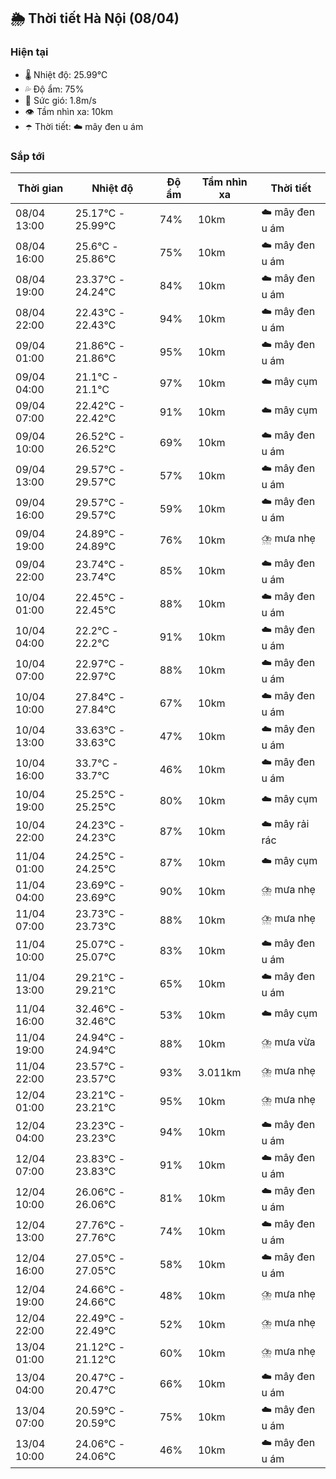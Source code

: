 ## 🌦️ Thời tiết Hà Nội (08/04)

### Hiện tại

- 🌡️ Nhiệt độ: 25.99℃
- 💦 Độ ẩm: 75%
- 💨 Sức gió: 1.8m/s
- 👁️ Tầm nhìn xa: 10km
- ☂️ Thời tiết: ☁️ mây đen u ám

### Sắp tới

| Thời gian | Nhiệt độ | Độ ẩm | Tầm nhìn xa | Thời tiết |
| --- | --- | --- | --- | --- |
| 08/04 13:00 | 25.17℃ - 25.99℃ | 74% | 10km | ☁️ mây đen u ám |
| 08/04 16:00 | 25.6℃ - 25.86℃ | 75% | 10km | ☁️ mây đen u ám |
| 08/04 19:00 | 23.37℃ - 24.24℃ | 84% | 10km | ☁️ mây đen u ám |
| 08/04 22:00 | 22.43℃ - 22.43℃ | 94% | 10km | ☁️ mây đen u ám |
| 09/04 01:00 | 21.86℃ - 21.86℃ | 95% | 10km | ☁️ mây đen u ám |
| 09/04 04:00 | 21.1℃ - 21.1℃ | 97% | 10km | ☁️ mây cụm |
| 09/04 07:00 | 22.42℃ - 22.42℃ | 91% | 10km | ☁️ mây cụm |
| 09/04 10:00 | 26.52℃ - 26.52℃ | 69% | 10km | ☁️ mây đen u ám |
| 09/04 13:00 | 29.57℃ - 29.57℃ | 57% | 10km | ☁️ mây đen u ám |
| 09/04 16:00 | 29.57℃ - 29.57℃ | 59% | 10km | ☁️ mây đen u ám |
| 09/04 19:00 | 24.89℃ - 24.89℃ | 76% | 10km | ⛈️ mưa nhẹ |
| 09/04 22:00 | 23.74℃ - 23.74℃ | 85% | 10km | ☁️ mây đen u ám |
| 10/04 01:00 | 22.45℃ - 22.45℃ | 88% | 10km | ☁️ mây đen u ám |
| 10/04 04:00 | 22.2℃ - 22.2℃ | 91% | 10km | ☁️ mây đen u ám |
| 10/04 07:00 | 22.97℃ - 22.97℃ | 88% | 10km | ☁️ mây đen u ám |
| 10/04 10:00 | 27.84℃ - 27.84℃ | 67% | 10km | ☁️ mây đen u ám |
| 10/04 13:00 | 33.63℃ - 33.63℃ | 47% | 10km | ☁️ mây đen u ám |
| 10/04 16:00 | 33.7℃ - 33.7℃ | 46% | 10km | ☁️ mây đen u ám |
| 10/04 19:00 | 25.25℃ - 25.25℃ | 80% | 10km | ☁️ mây cụm |
| 10/04 22:00 | 24.23℃ - 24.23℃ | 87% | 10km | ☁️ mây rải rác |
| 11/04 01:00 | 24.25℃ - 24.25℃ | 87% | 10km | ☁️ mây cụm |
| 11/04 04:00 | 23.69℃ - 23.69℃ | 90% | 10km | ⛈️ mưa nhẹ |
| 11/04 07:00 | 23.73℃ - 23.73℃ | 88% | 10km | ⛈️ mưa nhẹ |
| 11/04 10:00 | 25.07℃ - 25.07℃ | 83% | 10km | ☁️ mây đen u ám |
| 11/04 13:00 | 29.21℃ - 29.21℃ | 65% | 10km | ☁️ mây đen u ám |
| 11/04 16:00 | 32.46℃ - 32.46℃ | 53% | 10km | ☁️ mây cụm |
| 11/04 19:00 | 24.94℃ - 24.94℃ | 88% | 10km | ⛈️ mưa vừa |
| 11/04 22:00 | 23.57℃ - 23.57℃ | 93% | 3.011km | ⛈️ mưa nhẹ |
| 12/04 01:00 | 23.21℃ - 23.21℃ | 95% | 10km | ⛈️ mưa nhẹ |
| 12/04 04:00 | 23.23℃ - 23.23℃ | 94% | 10km | ☁️ mây đen u ám |
| 12/04 07:00 | 23.83℃ - 23.83℃ | 91% | 10km | ☁️ mây đen u ám |
| 12/04 10:00 | 26.06℃ - 26.06℃ | 81% | 10km | ☁️ mây đen u ám |
| 12/04 13:00 | 27.76℃ - 27.76℃ | 74% | 10km | ☁️ mây đen u ám |
| 12/04 16:00 | 27.05℃ - 27.05℃ | 58% | 10km | ☁️ mây đen u ám |
| 12/04 19:00 | 24.66℃ - 24.66℃ | 48% | 10km | ⛈️ mưa nhẹ |
| 12/04 22:00 | 22.49℃ - 22.49℃ | 52% | 10km | ⛈️ mưa nhẹ |
| 13/04 01:00 | 21.12℃ - 21.12℃ | 60% | 10km | ⛈️ mưa nhẹ |
| 13/04 04:00 | 20.47℃ - 20.47℃ | 66% | 10km | ☁️ mây đen u ám |
| 13/04 07:00 | 20.59℃ - 20.59℃ | 75% | 10km | ☁️ mây đen u ám |
| 13/04 10:00 | 24.06℃ - 24.06℃ | 46% | 10km | ☁️ mây đen u ám |
